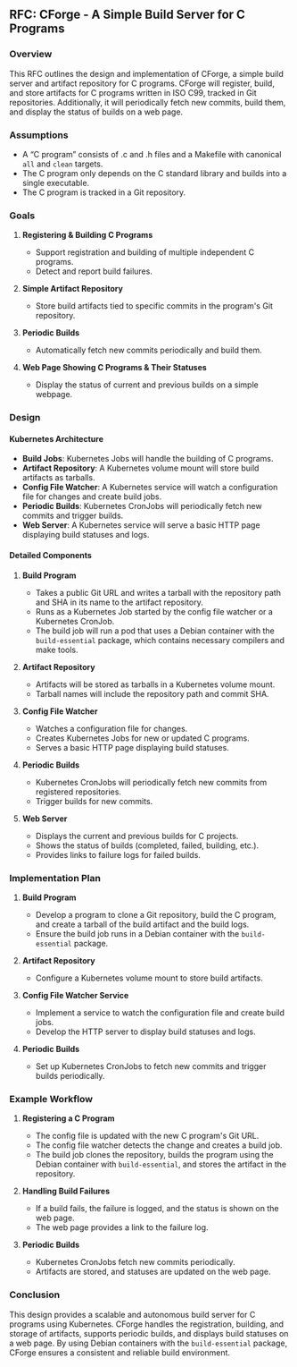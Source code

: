 ## RFC: CForge - A Simple Build Server for C Programs

### Overview

This RFC outlines the design and implementation of CForge, a simple build server and artifact repository for C programs. CForge will register, build, and store artifacts for C programs written in ISO C99, tracked in Git repositories. Additionally, it will periodically fetch new commits, build them, and display the status of builds on a web page.

### Assumptions

- A “C program” consists of .c and .h files and a Makefile with canonical `all` and `clean` targets.
- The C program only depends on the C standard library and builds into a single executable.
- The C program is tracked in a Git repository.

### Goals

1. **Registering & Building C Programs**
   - Support registration and building of multiple independent C programs.
   - Detect and report build failures.

2. **Simple Artifact Repository**
   - Store build artifacts tied to specific commits in the program's Git repository.

3. **Periodic Builds**
   - Automatically fetch new commits periodically and build them.

4. **Web Page Showing C Programs & Their Statuses**
   - Display the status of current and previous builds on a simple webpage.

### Design

#### Kubernetes Architecture

- **Build Jobs**: Kubernetes Jobs will handle the building of C programs.
- **Artifact Repository**: A Kubernetes volume mount will store build artifacts as tarballs.
- **Config File Watcher**: A Kubernetes service will watch a configuration file for changes and create build jobs.
- **Periodic Builds**: Kubernetes CronJobs will periodically fetch new commits and trigger builds.
- **Web Server**: A Kubernetes service will serve a basic HTTP page displaying build statuses and logs.

#### Detailed Components

1. **Build Program**
   - Takes a public Git URL and writes a tarball with the repository path and SHA in its name to the artifact repository.
   - Runs as a Kubernetes Job started by the config file watcher or a Kubernetes CronJob.
   - The build job will run a pod that uses a Debian container with the `build-essential` package, which contains necessary compilers and make tools.

2. **Artifact Repository**
   - Artifacts will be stored as tarballs in a Kubernetes volume mount.
   - Tarball names will include the repository path and commit SHA.

3. **Config File Watcher**
   - Watches a configuration file for changes.
   - Creates Kubernetes Jobs for new or updated C programs.
   - Serves a basic HTTP page displaying build statuses.

4. **Periodic Builds**
   - Kubernetes CronJobs will periodically fetch new commits from registered repositories.
   - Trigger builds for new commits.

5. **Web Server**
   - Displays the current and previous builds for C projects.
   - Shows the status of builds (completed, failed, building, etc.).
   - Provides links to failure logs for failed builds.

### Implementation Plan

1. **Build Program**
   - Develop a program to clone a Git repository, build the C program, and create a tarball of the build artifact and the build logs.
   - Ensure the build job runs in a Debian container with the `build-essential` package.
  
2. **Artifact Repository**
   - Configure a Kubernetes volume mount to store build artifacts.

3. **Config File Watcher Service**
   - Implement a service to watch the configuration file and create build jobs.
   - Develop the HTTP server to display build statuses and logs.

4. **Periodic Builds**
   - Set up Kubernetes CronJobs to fetch new commits and trigger builds periodically.


### Example Workflow

1. **Registering a C Program**
   - The config file is updated with the new C program's Git URL.
   - The config file watcher detects the change and creates a build job.
   - The build job clones the repository, builds the program using the Debian container with `build-essential`, and stores the artifact in the repository.

2. **Handling Build Failures**
   - If a build fails, the failure is logged, and the status is shown on the web page.
   - The web page provides a link to the failure log.

3. **Periodic Builds**
   - Kubernetes CronJobs fetch new commits periodically.
   - Artifacts are stored, and statuses are updated on the web page.

### Conclusion

This design provides a scalable and autonomous build server for C programs using Kubernetes. CForge handles the registration, building, and storage of artifacts, supports periodic builds, and displays build statuses on a web page. By using Debian containers with the `build-essential` package, CForge ensures a consistent and reliable build environment.
